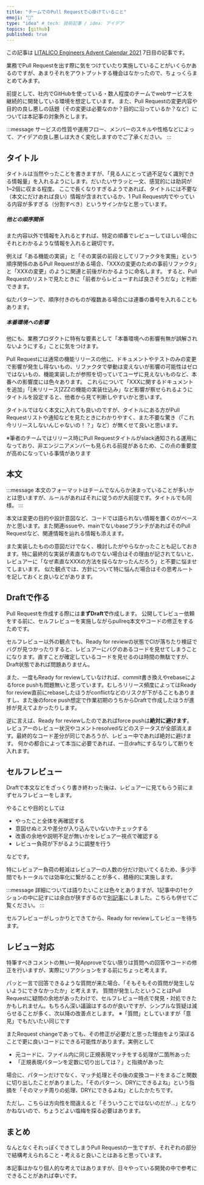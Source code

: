 ```yaml
---
title: "チームでのPull Requestで心掛けていること"
emoji: "🔖"
type: "idea" # tech: 技術記事 / idea: アイデア
topics: [github]
published: true
---
```


この記事は [LITALICO Engineers Advent Calendar 2021](https://qiita.com/advent-calendar/2021/litalico) 7日目の記事です。

業務でPull Requestを出す際に気をつけていたり実施していることがいくらかあるのですが、あまりそれをアウトプットする機会はなかったので、ちょっくらまとめてみます。

前提として、社内でGitHubを使っている・数人程度のチームでwebサービスを継続的に開発している環境を想定しています。
また、Pull Requestの変更内容や目的の良し悪しの話題（その変更は必要なのか？目的に沿っているか？など）については本記事の対象外とします。

:::message
サービスの性質や運用フロー、メンバーのスキルや性格などによって、アイデアの良し悪しは大きく変化しますのでご了承ください。
:::



## タイトル
タイトルは当然やったことを書きますが、「見る人にとって過不足なく識別できる情報量」を入れるようにします。だいたいサラッと一文、感覚的には助詞が1~2個に収まる程度。
ここで長くなりすぎるようであれば、タイトルには不要な（本文にだけあれば良い）情報が含まれているか、1 Pull Request内でやっている内容が多すぎる（分割すべき）というサインかなと思っています。

##### 他との順序関係
また内容以外で情報を入れるとすれば、特定の順番でレビューしてほしい場合にそれとわかるような情報を入れると親切です。

例えば「ある機能の実装」と「その実装の前段としてリファクタを実施」という順序関係のあるPull Requestがある場合、「XXXの変更のための事前リファクタ」と「XXXの変更」のように関連と前後がわかるように命名します。
すると、Pull Requestのリストで見たときに「前者からレビューすれば良さそうだな」と判断できます。

似たパターンで、順序付きのものが複数ある場合には連番の番号を入れることもあります。

##### 本番環境への影響
他にも、業務プロダクトに特有な要素として「本番環境への影響有無が誤解されないようにする」ことに気をつけます。

Pull Requestには通常の機能リリースの他に、ドキュメントやテストのみの変更で影響が発生し得ないもの、リファクタで挙動は変えないが影響の可能性はゼロではないもの、機能実装したが参照を切っていてユーザに見えないものなど、本番への影響度には色々あります。
これらについて「XXXに関するドキュメントを追加」「[未リリース]ZZZの機能の実装仕込み」など影響が察せられるようにタイトルを設定すると、他者から見て判断しやすいかと思います。

タイトルではなく本文に入れても良いのですが、タイトルにある方がPull Requestリストや通知などを見たときにわかりやすく、また不要な驚き（「これ今リリースしないんじゃないの！？」など）が無くせて良いと思います。

※筆者のチームではリリース時にPull Requestタイトルがslack通知される運用になっており、非エンジニアメンバーも見られる前提があるため、この点の重要度が高めになっている事情があります



## 本文
:::message
本文のフォーマットはチームでなんらか決まっていることが多いかとは思いますが、ルールがあればそれに従うのが大前提です。タイトルでも同様。
:::

本文は変更の目的や設計意図など、コードでは語られない情報を置くのがベースかと思います。また関連issueや、mainでないbaseブランチがあればそのPull Requestなど、関連情報を辿れる情報も添えます。

また実装したものの意図だけでなく、検討したがやらなかったことも記しておきます。特に最終的な実装が素直なものでない場合はその理由が記されてないと、レビュアーに「なぜ素直なXXXの方法を採らなかったんだろう」と不要に悩ませてしまいます。
似た観点では、方針について特に悩んだ場合はその思考ルートを記しておくと良いなどがあります。



## Draftで作る
Pull Requestを作成する際には**まずDraftで**作成します。
公開してレビュー依頼をする前に、セルフレビューを実施しながらpullreq本文やコードの修正をするためです。

セルフレビュー以外の観点でも、Ready for reviewの状態でCIが落ちたり検証でバグが見つかったりすると、レビュアーにバグのあるコードを見せてしまうことになります。直すことが確定しているコードを見せるのは時間の無駄ですが、Draft状態であれば問題ありません。

また、一度もReady for reviewしていなければ、commit書き換えやrebaseによるforce pushも問題無いと思っています。むしろリリース頻度によってはReady for review直前にrebaseしたほうがconflictなどのリスクが下がることもありますし、また後のforce push想定で作業初期のうちからDraftで作成したほうが進捗が見えてよかったりします。

逆に言えば、Ready for reviewしたのであればforce pushは**絶対に避けます**。レビュアーのレビュー状況やコメントresolvedなどのステータスが全部消えます。最終的なコード差分が同じであろうが、レビュー中であれば絶対に避けます。
何かの都合によって本当に必要であれば、一旦draftにするなりして断りを入れます。



## セルフレビュー
Draftで本文などをざっくり書き終わった後は、レビュアーに見てもらう前にまずセルフレビューをします。

やることや目的としては
* やったこと全体を再確認する
* 意図せぬミスや差分が入り込んでいないかチェックする
* 改善の余地や説明不足が無いかをレビュアー視点で確認する
* レビュー負荷が下がるように調整を行う

などです。

特にレビュアー負荷の軽減はレビュアーの人数の分だけ効いてくるため、多少手間でもトータルでは効率化に繋がることが多く、積極的に実施します。

:::message
詳細については語りたいことは色々とありますが、1記事中の1セクションの中に記すには余白が狭すぎるので[別記事](https://zenn.dev/cumet04/articles/pullreq-selfreview)にしました。こちらも併せてご覧ください。
:::

セルフレビューがしっかりとできてから、Ready for reviewしてレビューを待ちます。



## レビュー対応
特筆すべきコメントの無い一発Approveでない限りは質問への回答やコードの修正を行いますが、実際にリアクションをする前にちょっと考えます。

パッと一言で回答できるような質問が来た場合、「そもそもその質問が発生しないようにできなかったか」と考えます。
質問が発生したということはPull Requestに疑問の余地があったわけで、セルフレビュー時点で発見・対処できたかもしれません。もちろん深い議論はするのが良いですが、シンプルな質疑は減らせることが多く、次以降の改善点とします。
※「質問」としていますが「意見」でもだいたい同じです

またRequest changeであっても、その修正が必要だと思った理由をより深ぼることで更に良いコードにできる可能性があります。実例として
* 元コードに、ファイル内に同じ正規表現マッチをする処理が二箇所あった
* 「正規表現パターンを定数に切り出しては？」と指摘があった

場合に、パターンだけでなく、マッチ処理とその後の変換コードをまるごと関数に切り出したことがありました。「そのパターン、DRYにできるよね」という指摘を「そのマッチ周りの処理、DRYにできるよね」としたかたちです。

ただし、こちらは方向性を間違えると「そういうことではないのだが...」となりかねないので、ちょうどよい塩梅を探る必要はあります。

## まとめ
なんとなくそれっぽくできてしまうPull Requestの一生ですが、それぞれの部分で結構考えられること・考えると良いことはあると思っています。

本記事はかなり個人的な考えではありますが、日々やっている開発の中で参考にできることがあれば幸いです。
